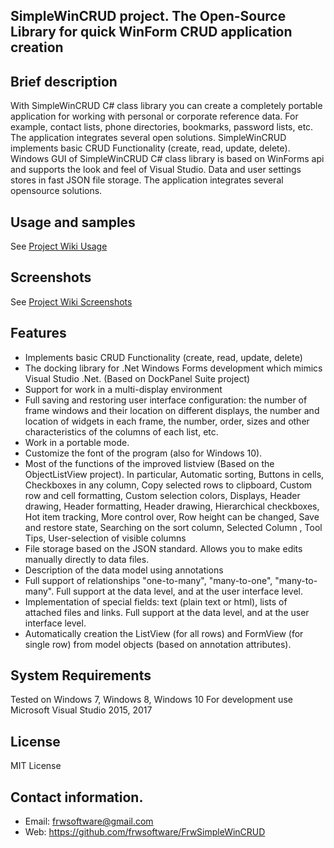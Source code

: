 ## SimpleWinCRUD project. The Open-Source Library for quick WinForm CRUD application creation

## Brief description

With SimpleWinCRUD C# class library you can create a completely portable application for working with personal or corporate reference data. For example, contact lists, phone directories, bookmarks, password lists, etc. The application integrates several open solutions.  SimpleWinCRUD implements basic CRUD Functionality (create, read, update, delete). Windows GUI of SimpleWinCRUD C# class library is based on WinForms api and supports the look and feel of Visual Studio. Data and user settings stores in fast JSON file storage.  The application integrates several opensource solutions. 

## Usage and samples 

See  [Project Wiki Usage](https://github.com/frwsoftware/FrwSimpleWinCRUD/wiki/Usage)

## Screenshots

See [Project Wiki Screenshots](https://github.com/frwsoftware/FrwSimpleWinCRUD/wiki/Screenshots)

## Features

* Implements basic CRUD Functionality (create, read, update, delete)
* The docking library for .Net Windows Forms development which mimics Visual Studio .Net. (Based on DockPanel Suite project)
* Support for work in a multi-display environment
* Full saving and restoring  user interface configuration: the number of frame windows and their location on different displays, the number and location of widgets in each frame, the number, order, sizes and other characteristics of the columns of each list, etc.
* Work in a portable mode.
* Customize the font of the program (also for Windows 10).
* Most of the functions of the improved listview (Based on the ObjectListView project). In particular, Automatic sorting, Buttons in cells, Checkboxes in any column, Copy selected rows to clipboard, Custom row and cell formatting, Custom selection colors, Displays, Header drawing, Header formatting, Header drawing, Hierarchical checkboxes, Hot item tracking, More control over, Row height can be changed, Save and restore state, Searching on the sort column, Selected Column , Tool Tips, User-selection of visible columns
* File storage based on the JSON standard. Allows you to make edits manually directly to data files.
* Description of the data model using annotations
* Full support of relationships "one-to-many", "many-to-one", "many-to-many". Full support at the data level, and at the user interface level.
* Implementation of special fields: text (plain text or html), lists of attached files and links. Full support at the data level, and at the user interface level.
* Automatically creation the ListView (for all rows) and FormView (for single row) from model objects (based on annotation attributes). 

## System Requirements

Tested on Windows 7, Windows 8, Windows 10 
For development use Microsoft Visual Studio 2015, 2017
  
## License

MIT License

## Contact information. 

* Email: frwsoftware@gmail.com 
* Web: https://github.com/frwsoftware/FrwSimpleWinCRUD
